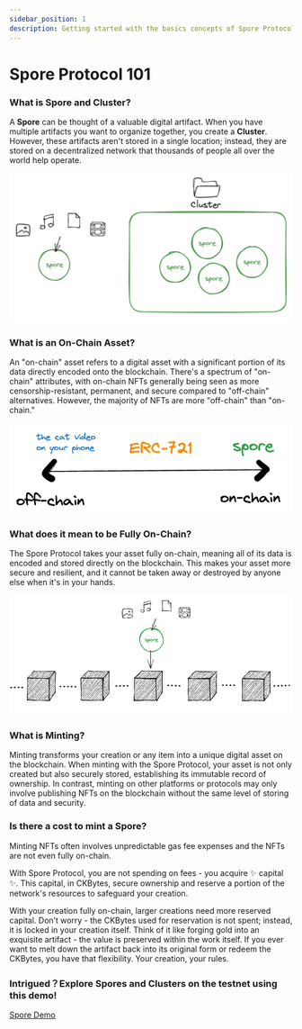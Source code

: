 ```yaml
---
sidebar_position: 1
description: Getting started with the basics concepts of Spore Protocol.
---
```


# Spore Protocol 101

### What is Spore and Cluster?

A **Spore** can be thought of a valuable digital artifact. When you have multiple artifacts you want to organize together, you create a **Cluster**. However, these artifacts aren't stored in a single location; instead, they are stored on a decentralized network that thousands of people all over the world help operate.

![spore-cluster.png](../../static/img/recipes/spore-101/spore-cluster.png)

### What is an On-Chain Asset?

An "on-chain" asset refers to a digital asset with a significant portion of its data directly encoded onto the blockchain. There's a spectrum of "on-chain" attributes, with on-chain NFTs generally being seen as more censorship-resistant, permanent, and secure compared to "off-chain" alternatives. However, the majority of NFTs are more "off-chain" than "on-chain."

![onchain-spectrum.png](../../static/img/recipes/spore-101/onchain-spectrum.png)

### What does it mean to be Fully On-Chain?

The Spore Protocol takes your asset fully on-chain, meaning all of its data is encoded and stored directly on the blockchain. This makes your asset more secure and resilient, and it cannot be taken away or destroyed by anyone else when it's in your hands.

![spore-onchain.png](../../static/img/recipes/spore-101/spore-onchain.png)

### What is Minting?

Minting transforms your creation or any item into a unique digital asset on the blockchain. When minting with the Spore Protocol, your asset is not only created but also securely stored, establishing its immutable record of ownership. In contrast, minting on other platforms or protocols may only involve publishing NFTs on the blockchain without the same level of storing of data and security.

### Is there a cost to mint a Spore?

Minting NFTs often involves unpredictable gas fee expenses and the NFTs are not even fully on-chain. 

With Spore Protocol, you are not spending on fees - you acquire ✨ capital ✨. This capital, in CKBytes, secure ownership and reserve a portion of the network's resources to safeguard your creation. 

With your creation fully on-chain, larger creations need more reserved capital. Don’t worry - the CKBytes used for reservation is not spent; instead, it is locked in your creation itself. Think of it like forging gold into an exquisite artifact - the value is preserved within the work itself. If you ever want to melt down the artifact back into its original form or redeem the CKBytes, you have that flexibility. Your creation, your rules.

### Intrigued？Explore Spores and Clusters on the testnet using this demo!

[Spore Demo](https://a-simple-demo.spore.pro/)

